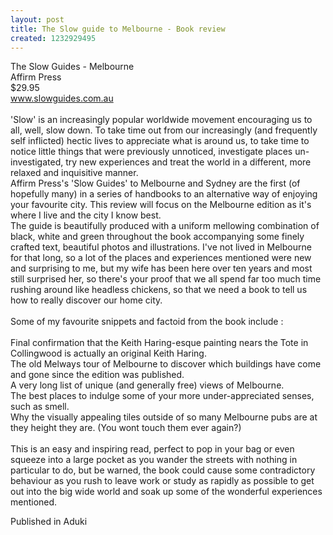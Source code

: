 ```yaml
---
layout: post
title: The Slow guide to Melbourne - Book review
created: 1232929495
---
```

The Slow Guides - Melbourne<br>Affirm Press<br>$29.95<br>www.slowguides.com.au<br><br>'Slow' is an increasingly popular worldwide movement encouraging us to all, well, slow down. To take time out from our increasingly (and frequently self inflicted) hectic lives to appreciate what is around us, to take time to notice little things that were previously unnoticed, investigate places un-investigated, try new experiences and treat the world in a different, more relaxed and inquisitive manner.<br>Affirm Press's 'Slow Guides' to Melbourne and Sydney are the first (of hopefully many) in a series of handbooks to an alternative way of enjoying your favourite city. This review will focus on the Melbourne edition as it's where I live and the city I know best.<br>	The guide is beautifully produced with a uniform mellowing combination of black, white and green throughout the book accompanying some finely crafted text, beautiful photos and illustrations. I've not lived in Melbourne for that long, so a lot of the places and experiences mentioned were new and surprising to me, but my wife has been here over ten years and most still surprised her, so there's your proof that we all spend far too much time rushing around like headless chickens, so that we need a book to tell us how to really discover our home city.<br><br>Some of my favourite snippets and factoid from the book include : <br><br>Final confirmation that the Keith Haring-esque painting nears the Tote in Collingwood is actually an original Keith Haring.<br>The old Melways tour of Melbourne to discover which buildings have come and gone since the edition was published.<br>A very long list of unique (and generally free) views of Melbourne.<br>The best places to indulge some of your more under-appreciated senses, such as smell.<br>Why the visually appealing tiles outside of so many Melbourne pubs are at they height they are. (You wont touch them ever again?)<br><br>This is an easy and inspiring read, perfect to pop in your bag or even squeeze into a large pocket as you wander the streets with nothing in particular to do, but be warned, the book could cause some contradictory behaviour as you rush to leave work or study as rapidly as possible to get out into the big wide world and soak up some of the wonderful experiences mentioned.<br>
<p>Published in Aduki</p>
